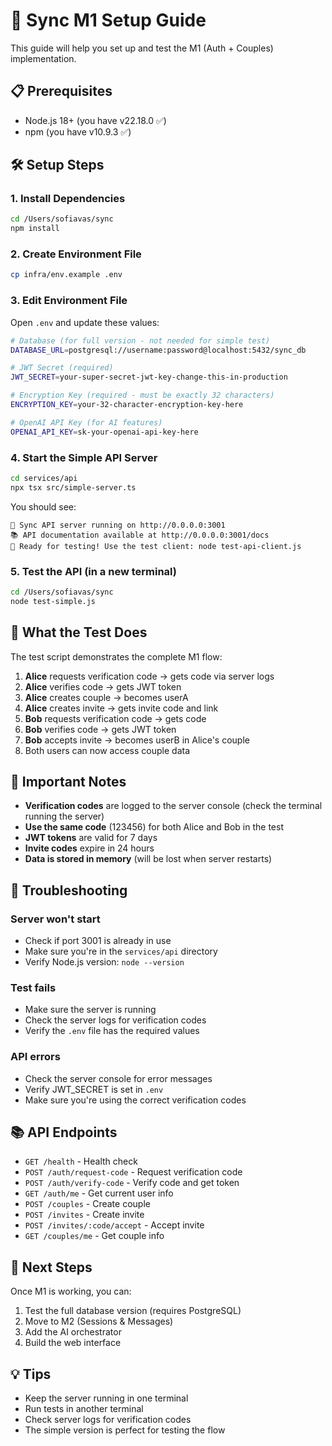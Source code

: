 # 🚀 Sync M1 Setup Guide

This guide will help you set up and test the M1 (Auth + Couples) implementation.

## 📋 Prerequisites

- Node.js 18+ (you have v22.18.0 ✅)
- npm (you have v10.9.3 ✅)

## 🛠️ Setup Steps

### 1. Install Dependencies
```bash
cd /Users/sofiavas/sync
npm install
```

### 2. Create Environment File
```bash
cp infra/env.example .env
```

### 3. Edit Environment File
Open `.env` and update these values:
```bash
# Database (for full version - not needed for simple test)
DATABASE_URL=postgresql://username:password@localhost:5432/sync_db

# JWT Secret (required)
JWT_SECRET=your-super-secret-jwt-key-change-this-in-production

# Encryption Key (required - must be exactly 32 characters)
ENCRYPTION_KEY=your-32-character-encryption-key-here

# OpenAI API Key (for AI features)
OPENAI_API_KEY=sk-your-openai-api-key-here
```

### 4. Start the Simple API Server
```bash
cd services/api
npx tsx src/simple-server.ts
```

You should see:
```
🚀 Sync API server running on http://0.0.0.0:3001
📚 API documentation available at http://0.0.0.0:3001/docs
🧪 Ready for testing! Use the test client: node test-api-client.js
```

### 5. Test the API (in a new terminal)
```bash
cd /Users/sofiavas/sync
node test-simple.js
```

## 🧪 What the Test Does

The test script demonstrates the complete M1 flow:

1. **Alice** requests verification code → gets code via server logs
2. **Alice** verifies code → gets JWT token
3. **Alice** creates couple → becomes userA
4. **Alice** creates invite → gets invite code and link
5. **Bob** requests verification code → gets code
6. **Bob** verifies code → gets JWT token
7. **Bob** accepts invite → becomes userB in Alice's couple
8. Both users can now access couple data

## 🔑 Important Notes

- **Verification codes** are logged to the server console (check the terminal running the server)
- **Use the same code** (123456) for both Alice and Bob in the test
- **JWT tokens** are valid for 7 days
- **Invite codes** expire in 24 hours
- **Data is stored in memory** (will be lost when server restarts)

## 🐛 Troubleshooting

### Server won't start
- Check if port 3001 is already in use
- Make sure you're in the `services/api` directory
- Verify Node.js version: `node --version`

### Test fails
- Make sure the server is running
- Check the server logs for verification codes
- Verify the `.env` file has the required values

### API errors
- Check the server console for error messages
- Verify JWT_SECRET is set in `.env`
- Make sure you're using the correct verification codes

## 📚 API Endpoints

- `GET /health` - Health check
- `POST /auth/request-code` - Request verification code
- `POST /auth/verify-code` - Verify code and get token
- `GET /auth/me` - Get current user info
- `POST /couples` - Create couple
- `POST /invites` - Create invite
- `POST /invites/:code/accept` - Accept invite
- `GET /couples/me` - Get couple info

## 🎯 Next Steps

Once M1 is working, you can:
1. Test the full database version (requires PostgreSQL)
2. Move to M2 (Sessions & Messages)
3. Add the AI orchestrator
4. Build the web interface

## 💡 Tips

- Keep the server running in one terminal
- Run tests in another terminal
- Check server logs for verification codes
- The simple version is perfect for testing the flow
